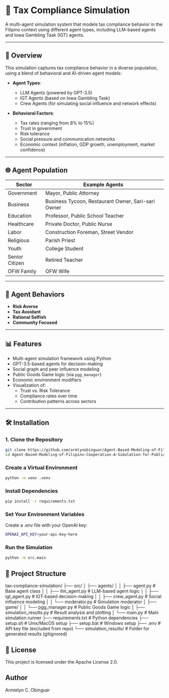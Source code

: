 # 🧾 Tax Compliance Simulation

A multi-agent simulation system that models tax compliance behavior in the Filipino context using different agent types, including LLM-based agents and Iowa Gambling Task (IGT) agents.

---

## 📌 Overview

This simulation captures tax compliance behavior in a diverse population, using a blend of behavioral and AI-driven agent models:

- **Agent Types**:
  - LLM Agents (powered by GPT-3.5)
  - IGT Agents (based on Iowa Gambling Task)
  - Crew Agents (for simulating social influence and network effects)

- **Behavioral Factors**:
  - Tax rates (ranging from 8% to 15%)
  - Trust in government
  - Risk tolerance
  - Social pressure and communication networks
  - Economic context (inflation, GDP growth, unemployment, market confidence)

---

## 🌐 Agent Population

| Sector             | Example Agents                                 |
|--------------------|-------------------------------------------------|
| Government         | Mayor, Public Attorney                          |
| Business           | Business Tycoon, Restaurant Owner, Sari-sari Owner |
| Education          | Professor, Public School Teacher                |
| Healthcare         | Private Doctor, Public Nurse                    |
| Labor              | Construction Foreman, Street Vendor             |
| Religious          | Parish Priest                                   |
| Youth              | College Student                                 |
| Senior Citizen     | Retired Teacher                                 |
| OFW Family         | OFW Wife                                        |

---

## 🧠 Agent Behaviors

- **Risk Averse**
- **Tax Avoidant**
- **Rational Selfish**
- **Community Focused**

---

## 📊 Features

- Multi-agent simulation framework using Python
- GPT-3.5-based agents for decision-making
- Social graph and peer influence modeling
- Public Goods Game logic (via `pgg_manager`)
- Economic environment modifiers
- Visualization of:
  - Trust vs. Risk Tolerance
  - Compliance rates over time
  - Contribution patterns across sectors

---

## 🛠️ Installation

### 1. Clone the Repository
```bash
git clone https://github.com/armlynobinguar/Agent-Based-Modeling-of-Filipino-Cooperation-A-Simulation-for-Public-Good.git
cd Agent-Based-Modeling-of-Filipino-Cooperation-A-Simulation-for-Public-Good
```

### Create a Virtual Environment
```bash
python -m venv .venv
```

### Install Dependencies
```bash
pip install -r requirements.txt
```

### Set Your Environment Variables
Create a .env file with your OpenAI key:

```bash
OPENAI_API_KEY=your-api-key-here
```

### Run the Simulation

```bash
python -m src.main
```

## 📁 Project Structure

tax-compliance-simulation/
├── src/
│   ├── agents/
│   │   ├── agent.py              # Base agent class
│   │   ├── llm_agent.py          # LLM-based agent logic
│   │   ├── igt_agent.py          # IGT-based decision-making
│   │   ├── crew_agent.py         # Social influence modeling
│   │   └── moderator.py          # Simulation moderator
│   ├── game/
│   │   └── pgg_manager.py        # Public Goods Game logic
│   ├── simulation_results.py     # Result analysis and plotting
│   └── main.py                   # Main simulation runner
├── requirements.txt              # Python dependencies
├── setup.sh                      # Unix/MacOS setup
├── setup.bat                     # Windows setup
├── .env                          # API key file (excluded from repo)
└── simulation_results/           # Folder for generated results (gitignored)

## 📄 License
This project is licensed under the Apache License 2.0.

## Author

Armielyn C. Obinguar
